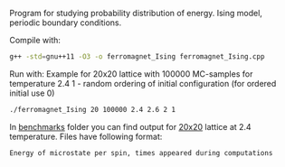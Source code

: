 Program for studying probability distribution of energy.
Ising model, periodic boundary conditions.

Compile with:

```bash
g++ -std=gnu++11 -O3 -o ferromagnet_Ising ferromagnet_Ising.cpp
```

Run with:
Example for 20x20 lattice with 100000 MC-samples for temperature 2.4 
1 - random ordering of initial configuration (for ordered initial use 0)
```bash
./ferromagnet_Ising 20 100000 2.4 2.6 2 1
```
In [benchmarks](/Project_4/src/task_d/benchmarks) folder you can find output for [20x20](/Project_4/src/task_d/benchmarks/Probability) lattice at 2.4 temperature.
Files have following format: 

```bash
Energy of microstate per spin, times appeared during computations
```
